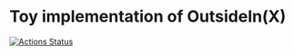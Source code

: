 # Toy implementation of OutsideIn(X)

[![Actions Status](https://github.com/coord-e/outsidein/workflows/CI/badge.svg)](https://github.com/coord-e/outsidein/actions?workflow=CI)
